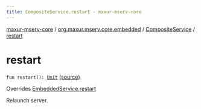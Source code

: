```yaml
---
title: CompositeService.restart - maxur-mserv-core
---
```


[maxur-mserv-core](../../index.html) / [org.maxur.mserv.core.embedded](../index.html) / [CompositeService](index.html) / [restart](.)

# restart

`fun restart(): `[`Unit`](https://kotlinlang.org/api/latest/jvm/stdlib/kotlin/-unit/index.html) [(source)](https://github.com/myunusov/maxur-mserv/tree/master/maxur-mserv-core/src/main/kotlin/org/maxur/mserv/core/embedded/CompositeService.kt#L6)

Overrides [EmbeddedService.restart](../-embedded-service/restart.html)

Relaunch server.

